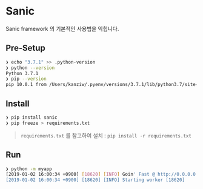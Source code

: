 # Sanic

Sanic framework 의 기본적인 사용법을 익힙니다.



## Pre-Setup

```bash
❯ echo "3.7.1" >> .python-version
❯ python --version
Python 3.7.1
❯ pip --version
pip 10.0.1 from /Users/kanziw/.pyenv/versions/3.7.1/lib/python3.7/site-packages/pip (python 3.7)
```



## Install

```bash
❯ pip install sanic
❯ pip freeze > requirements.txt
```

>  `requirements.txt` 를 참고하여 설치 : `pip install -r requirements.txt`



## Run

```bash
❯ python -m myapp
[2019-01-02 16:00:34 +0900] [18620] [INFO] Goin' Fast @ http://0.0.0.0:8000
[2019-01-02 16:00:34 +0900] [18620] [INFO] Starting worker [18620]
```

